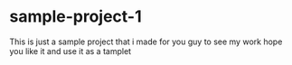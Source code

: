 # sample-project-1
This is just a sample project that i made for you guy to see my work hope you like it and use it as a tamplet
